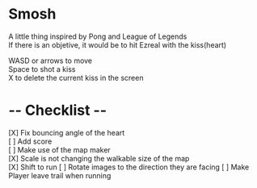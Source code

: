 # Smosh
A little thing inspired by Pong and League of Legends<br>
If there is an objetive, it would be to hit Ezreal with the kiss(heart)

WASD or arrows to move<br>
Space to shot a kiss<br>
X to delete the current kiss in the screen

# -- Checklist --
[X] Fix bouncing angle of the heart<br>
[ ] Add score<br>
[ ] Make use of the map maker<br>
[X] Scale is not changing the walkable size of the map<br>
[X] Shift to run
[ ] Rotate images to the direction they are facing
[ ] Make Player leave trail when running